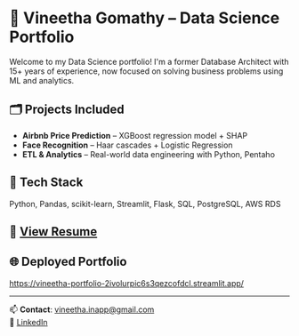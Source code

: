 # 🧠 Vineetha Gomathy – Data Science Portfolio

Welcome to my Data Science portfolio! I'm a former Database Architect with 15+ years of experience, now focused on solving business problems using ML and analytics.

## 🗂️ Projects Included
- **Airbnb Price Prediction** – XGBoost regression model + SHAP
- **Face Recognition** – Haar cascades + Logistic Regression
- **ETL & Analytics** – Real-world data engineering with Python, Pentaho

## 🧰 Tech Stack
Python, Pandas, scikit-learn, Streamlit, Flask, SQL, PostgreSQL, AWS RDS

## 📄 [View Resume](./resume.pdf)

## 🌐 Deployed Portfolio
https://vineetha-portfolio-2ivolurpic6s3qezcofdcl.streamlit.app/

---

📫 **Contact**: vineetha.inapp@gmail.com  
🔗 [LinkedIn](https://www.linkedin.com/in/vineetha-gomathy-21b506157)

